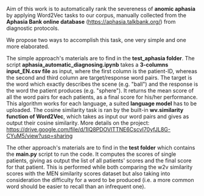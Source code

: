 Aim of this work is to automatically rank the severeness of **anomic aphasia** by applying Word2Vec tasks to our corpus, manually collected from the **Aphasia Bank online database** (https://aphasia.talkbank.org/) from diagnostic protocols. 

We propose two ways to accomplish this task, one very simple and one more elaborated. 

The simple approach's materials are to find in the **test_aphasia folder**. The script **aphasia_automatic_diagnosing.ipynb** takes a **3-columns input_EN.csv file** as input, where the first column is the patient-ID, whereas the second and third column are target/response word pairs. The target is the word which exactly describes the scene (e.g. "ball") and the response is the word the patient produces (e.g. "sphere"). It returns the mean score of all the word pairs for each patients, as a final score for his/her performance. This algorithm works for each language, a suited **language model** has to be uploaded. The cosine similarity task is ran by the built-in **wv.similarity function of Word2Vec**, which takes as input our word pairs and gives as output their cosine similarity. More details on the project: https://drive.google.com/file/d/1IQ8PDOVlTTNE6CscvI70yfJL8G-CYuM5/view?usp=sharing

The other approach's materials are to find in the **test folder** which contains the **main.py** script to run the code. It computes the scores of single patients, giving as output the list of all patients' scores and the final score for that patient. This is performed while both comparing the w2v similarity scores with the MEN similarity scores dataset but also taking into consideration the difficulty for a word to be produced (i.e. a more common word should be easier to recall than an infrequent one).
